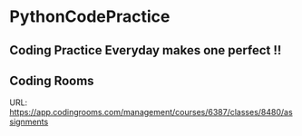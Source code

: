 # PythonCodePractice

## Coding Practice Everyday makes one perfect !!




## Coding Rooms
URL: https://app.codingrooms.com/management/courses/6387/classes/8480/assignments

